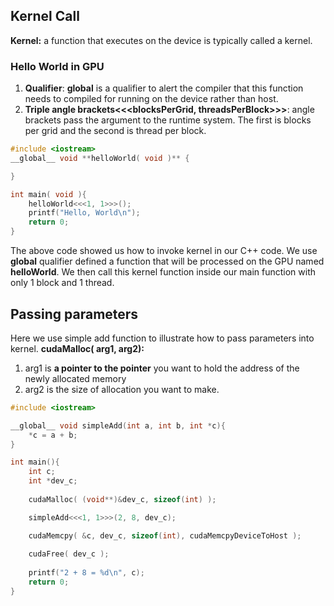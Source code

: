 ## Kernel Call
**Kernel:** a function that executes on the device is typically called a kernel.

### Hello World in GPU
1. **Qualifier**: __global__ is a qualifier to alert the compiler that this function needs to compiled for running on the device rather than host.
2. **Triple angle brackets<<<blocksPerGrid, threadsPerBlock>>>**: angle brackets pass the argument to the runtime system. The first is blocks per grid and the second is thread per block.
```C++
#include <iostream>
__global__ void **helloWorld( void )** {

}

int main( void ){
	helloWorld<<<1, 1>>>();
	printf("Hello, World\n");
	return 0;
}
```
The above code showed us how to invoke kernel in our C++ code. We use __global__ qualifier defined a function that will be processed on the GPU named **helloWorld**. We then call this kernel function inside our main function with only 1 block and 1 thread.

## Passing parameters
Here we use simple add function to illustrate how to pass parameters into kernel.
**cudaMalloc( arg1, arg2):** 
1. arg1 is **a pointer to the pointer** you want to hold the address of the newly allocated memory
2. arg2 is the size of allocation you want to make.


```C++
#include <iostream>

__global__ void simpleAdd(int a, int b, int *c){
	*c = a + b;
}

int main(){
	int c;
	int *dev_c;
	
	cudaMalloc( (void**)&dev_c, sizeof(int) );	

	simpleAdd<<<1, 1>>>(2, 8, dev_c);

	cudaMemcpy( &c, dev_c, sizeof(int), cudaMemcpyDeviceToHost );
	
	cudaFree( dev_c );
	
	printf("2 + 8 = %d\n", c);
	return 0;
}
```


